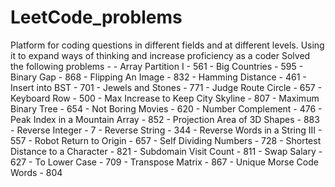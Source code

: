 # LeetCode_problems
  Platform for coding questions in different fields and at different levels. Using it to expand ways of thinking and increase proficiency as a coder
Solved the following problems -
		- Array Partition I - 561
		- Big Countries - 595
		- Binary Gap - 868
		- Flipping An Image - 832
		- Hamming Distance - 461
		- Insert into BST - 701
		- Jewels and Stones - 771
		- Judge Route Circle - 657
		- Keyboard Row - 500
		- Max Increase to Keep City Skyline - 807
		- Maximum Binary Tree - 654
		- Not Boring Movies - 620
		- Number Complement - 476
		- Peak Index in a Mountain Array - 852
		- Projection Area of 3D Shapes - 883
		- Reverse Integer - 7
		- Reverse String - 344
		- Reverse Words in a String III - 557
		- Robot Return to Origin - 657
		- Self Dividing Numbers - 728
		- Shortest Distance to a Character - 821
		- Subdomain Visit Count - 811
		- Swap Salary - 627
		- To Lower Case - 709
		- Transpose Matrix - 867
		- Unique Morse Code Words - 804
